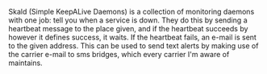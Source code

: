 Skald (Simple KeepALive Daemons) is a collection of monitoring daemons with one job: tell you when a service is down. They do this by sending a heartbeat message to the place given, and if the heartbeat succeeds by however it defines success, it waits. If the heartbeat fails, an e-mail is sent to the given address. This can be used to send text alerts by making use of the carrier e-mail to sms bridges, which every carrier I'm aware of maintains.
